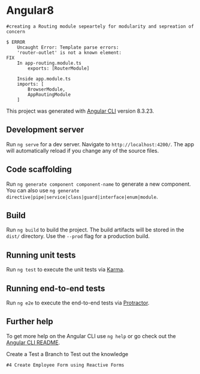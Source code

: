 
# Angular8

    #creating a Routing module sepeartely for modularity and sepreation of concern

    $ ERROR
        Uncaught Error: Template parse errors:
        'router-outlet' is not a known element:
    FIX
        In app-routing.module.ts
            exports: [RouterModule]
        
        Inside app.module.ts
        imports: [
            BrowserModule,
            AppRoutingModule
        ]

This project was generated with [Angular CLI](https://github.com/angular/angular-cli) version 8.3.23.

## Development server

Run `ng serve` for a dev server. Navigate to `http://localhost:4200/`. The app will automatically reload if you change any of the source files.

## Code scaffolding

Run `ng generate component component-name` to generate a new component. You can also use `ng generate directive|pipe|service|class|guard|interface|enum|module`.

## Build

Run `ng build` to build the project. The build artifacts will be stored in the `dist/` directory. Use the `--prod` flag for a production build.

## Running unit tests

Run `ng test` to execute the unit tests via [Karma](https://karma-runner.github.io).

## Running end-to-end tests

Run `ng e2e` to execute the end-to-end tests via [Protractor](http://www.protractortest.org/).

## Further help

To get more help on the Angular CLI use `ng help` or go check out the [Angular CLI README](https://github.com/angular/angular-cli/blob/master/README.md).


Create a Test a Branch to Test out the knowledge

    #4 Create Employee Form using Reactive Forms
        